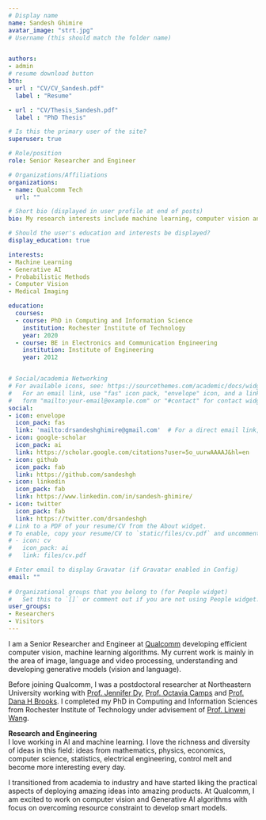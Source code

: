 ```yaml
---
# Display name
name: Sandesh Ghimire
avatar_image: "strt.jpg"
# Username (this should match the folder name)


authors:
- admin
# resume download button
btn:
- url : "CV/CV_Sandesh.pdf"
  label : "Resume"

- url : "CV/Thesis_Sandesh.pdf"
  label : "PhD Thesis"

# Is this the primary user of the site?
superuser: true

# Role/position
role: Senior Researcher and Engineer

# Organizations/Affiliations
organizations:
- name: Qualcomm Tech
  url: ""

# Short bio (displayed in user profile at end of posts)
bio: My research interests include machine learning, computer vision and medical imaging.

# Should the user's education and interests be displayed?
display_education: true

interests:
- Machine Learning 
- Generative AI
- Probabilistic Methods 
- Computer Vision
- Medical Imaging

education:
  courses:
  - course: PhD in Computing and Information Science
    institution: Rochester Institute of Technology
    year: 2020
  - course: BE in Electronics and Communication Engineering
    institution: Institute of Engineering
    year: 2012


# Social/academia Networking
# For available icons, see: https://sourcethemes.com/academic/docs/widgets/#icons
#   For an email link, use "fas" icon pack, "envelope" icon, and a link in the
#   form "mailto:your-email@example.com" or "#contact" for contact widget.
social:
- icon: envelope
  icon_pack: fas
  link: 'mailto:drsandeshghimire@gmail.com'  # For a direct email link, use 
- icon: google-scholar
  icon_pack: ai
  link: https://scholar.google.com/citations?user=5o_uurwAAAAJ&hl=en
- icon: github
  icon_pack: fab
  link: https://github.com/sandeshgh
- icon: linkedin
  icon_pack: fab
  link: https://www.linkedin.com/in/sandesh-ghimire/
- icon: twitter
  icon_pack: fab
  link: https://twitter.com/drsandeshgh
# Link to a PDF of your resume/CV from the About widget.
# To enable, copy your resume/CV to `static/files/cv.pdf` and uncomment the lines below.  
# - icon: cv
#   icon_pack: ai
#   link: files/cv.pdf

# Enter email to display Gravatar (if Gravatar enabled in Config)
email: ""
  
# Organizational groups that you belong to (for People widget)
#   Set this to `[]` or comment out if you are not using People widget.  
user_groups:
- Researchers
- Visitors
---
```


I am a Senior Researcher and Engineer at [Qualcomm](https://www.qualcomm.com/home) developing efficient computer vision, machine learning algorithms. My current work is mainly in the area of image, language and video processing, understanding and developing generative models (vision and language). 

Before joining Qualcomm, I was a postdoctoral researcher at Northeastern University working with [Prof. Jennifer Dy](https://scholar.google.com/citations?hl=en&user=6h7b0fAAAAAJ&view_op=list_works&sortby=pubdate), [Prof. Octavia Camps](https://scholar.google.com/citations?user=htt9T1AAAAAJ&hl=en) and [Prof. Dana H Brooks](https://scholar.google.com/citations?user=MR6GYYsAAAAJ&hl=en). I completed my PhD in Computing and Information Sciences from Rochester Institute of Technology under advisement of [Prof. Linwei Wang](https://pht180.rit.edu/cblwang/).


<!-- ![reviews](../../img/certifacates.jpg) -->
**Research and Engineering**  
I love working in AI and machine learning. I love the richness and diversity of ideas in this field: ideas from mathematics, physics, economics, computer science, statistics, electrical engineering, control melt and become more interesting every day. 
<!-- 
During PhD, I applied VAE as inductive bias in solving inverse problems (see [here](https://arxiv.org/pdf/1905.04803.pdf)), and connected generalization with smoothness and invariance (see [here](https://arxiv.org/pdf/1903.02948.pdf)). Later, I applied idea from learning theory to KL divergence estimation (see [here](https://proceedings.neurips.cc/paper/2021/file/54a367d629152b720749e187b3eaa11b-Paper.pdf)), and . -->

I transitioned from academia to industry and have started liking the practical aspects of deploying amazing ideas into amazing products. At Qualcomm, I am excited to work on computer vision and Generative AI algorithms with focus on overcoming resource constraint to develop smart models.
